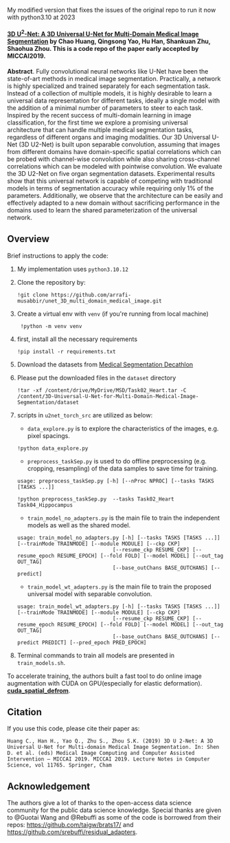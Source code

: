 My modified version that fixes the issues of the original repo to run it now with python3.10 at 2023
#### [3D U<sup>2</sup>-Net: A 3D Universal U-Net for Multi-Domain Medical Image Segmentation](https://link.springer.com/chapter/10.1007%2F978-3-030-32245-8_33) by Chao Huang, Qingsong Yao, Hu Han, Shankuan Zhu, Shaohua Zhou. This is a code repo of the paper early accepted by MICCAI2019.

**Abstract**. Fully convolutional neural networks like U-Net have been the state-of-art methods in medical image segmentation. Practically, a network is highly specialized and trained separately for each segmentation task. Instead of a collection of multiple models, it is highly desirable to learn a universal data representation for different tasks, ideally a single model with the addition of a minimal number of parameters to steer to each task. Inspired by the recent success of multi-domain learning in image classification, for the first time we explore a promising universal architecture that can handle multiple medical segmentation tasks, regardless of different organs and imaging modalities. Our 3D Universal U-Net (3D U2-Net) is built upon separable convolution, assuming that images from different domains have domain-specific spatial correlations which can be probed with channel-wise convolution while also sharing cross-channel correlations which can be modeled with pointwise convolution. We evaluate the 3D U2-Net on five organ segmentation datasets. Experimental results show that this universal network is capable of competing with traditional models in terms of segmentation accuracy while requiring only 1% of the parameters. Additionally, we observe that the architecture can be easily and effectively adapted to a new domain without sacrificing performance in the domains used to learn the shared parameterization of the universal network.


## Overview
Brief instructions to apply the code: 
1. My implementation uses `python3.10.12`
2. Clone the repository by:

   ` !git clone https://github.com/arrafi-musabbir/unet_3D_multi_domain_medical_image.git `
3. Create a virtual env with `venv` (if you're running from local machine)
   
   ` !python -m venv venv`
5. first, install all the necessary requirements 

   ` !pip install -r requirements.txt `
6. Download the datasets from [Medical Segmentation Decathlon](http://medicaldecathlon.com/)
7. Please put the downloaded files in the `dataset` directory
   ```
   !tar -xf /content/drive/MyDrive/MSD/Task02_Heart.tar -C /content/3D-Universal-U-Net-for-Multi-Domain-Medical-Image-Segmentation/dataset
   ```
9. scripts in `u2net_torch_src` are utilized as below:
    * `data_explore.py` is to explore the characteristics of the images, e.g. pixel spacings.
   ```
   !python data_explore.py
   ```
    *  `preprocess_taskSep.py` is used to do offline preprocessing (e.g. cropping, resampling) of the data samples to save time for training.
   ```
   usage: preprocess_taskSep.py [-h] [--nProc NPROC] [--tasks TASKS [TASKS ...]]
   ```
   ```
   !python preprocess_taskSep.py  --tasks Task02_Heart Task04_Hippocampus
   ```

    * `train_model_no_adapters.py` is the main file to train the independent models as well as the shared model.
   ```
   usage: train_model_no_adapters.py [-h] [--tasks TASKS [TASKS ...]] [--trainMode TRAINMODE] [--module MODULE] [--ckp CKP]
                                  [--resume_ckp RESUME_CKP] [--resume_epoch RESUME_EPOCH] [--fold FOLD] [--model MODEL] [--out_tag OUT_TAG]
                                  [--base_outChans BASE_OUTCHANS] [--predict]
   ```
    * `train_model_wt_adapters.py` is the main file to train the proposed universal model with separable convolution.
   ```
   usage: train_model_wt_adapters.py [-h] [--tasks TASKS [TASKS ...]] [--trainMode TRAINMODE] [--module MODULE] [--ckp CKP]
                                  [--resume_ckp RESUME_CKP] [--resume_epoch RESUME_EPOCH] [--fold FOLD] [--model MODEL] [--out_tag OUT_TAG]
                                  [--base_outChans BASE_OUTCHANS] [--predict PREDICT] [--pred_epoch PRED_EPOCH]
   ```
10. Terminal commands to train all models are presented in `train_models.sh`.

To accelerate training, the authors built a fast tool to do online image augmentation with CUDA on GPU(especially for elastic deformation). [**cuda_spatial_defrom**](https://github.com/qsyao/cuda_spatial_deform).

## Citation
If you use this code, please cite their paper as:

    Huang C., Han H., Yao Q., Zhu S., Zhou S.K. (2019) 3D U 2-Net: A 3D Universal U-Net for Multi-domain Medical Image Segmentation. In: Shen D. et al. (eds) Medical Image Computing and Computer Assisted Intervention – MICCAI 2019. MICCAI 2019. Lecture Notes in Computer Science, vol 11765. Springer, Cham

## Acknowledgement
The authors give a lot of thanks to the open-access data science community for the public data science knowledge. Special thanks are given to @Guotai Wang and @Rebuffi as some of the code is borrowed from their repos: https://github.com/taigw/brats17/ and https://github.com/srebuffi/residual_adapters.
